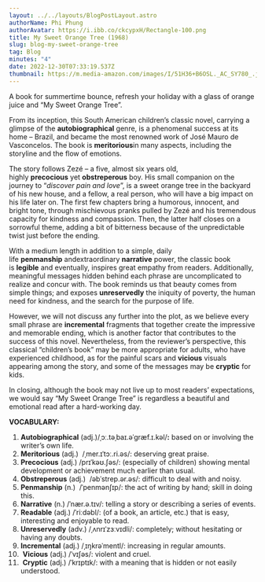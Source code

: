 ```yaml
---
layout: ../../layouts/BlogPostLayout.astro
authorName: Phi Phung
authorAvatar: https://i.ibb.co/ckcypxH/Rectangle-100.png
title: My Sweet Orange Tree (1968)
slug: blog-my-sweet-orange-tree
tag: Blog
minutes: "4"
date: 2022-12-30T07:33:19.537Z
thumbnail: https://m.media-amazon.com/images/I/51H36+B6OSL._AC_SY780_.jpg
---
```

A book for summertime bounce, refresh your holiday with a glass of orange juice and “My Sweet Orange Tree”.

From its inception, this South American children’s classic novel, carrying a glimpse of the **autobiographical** genre, is a phenomenal success at its home – Brazil, and became the most renowned work of José Mauro de Vasconcelos. The book is **meritorious**in many aspects, including the storyline and the flow of emotions.

The story follows Zezé – a five, almost six years old, highly **precocious** yet **obstreperous** boy. His small companion on the journey to “*discover pain and love*”, is a sweet orange tree in the backyard of his new house, and a fellow, a real person, who will have a big impact on his life later on. The first few chapters bring a humorous, innocent, and bright tone, through mischievous pranks pulled by Zezé and his tremendous capacity for kindness and compassion. Then, the latter half closes on a sorrowful theme, adding a bit of bitterness because of the unpredictable twist just before the ending.

With a medium length in addition to a simple, daily life **penmanship** andextraordinary **narrative** power, the classic book is **legible** and eventually, inspires great empathy from readers. Additionally, meaningful messages hidden behind each phrase are uncomplicated to realize and concur with. The book reminds us that beauty comes from simple things; and exposes **unreservedly** the iniquity of poverty, the human need for kindness, and the search for the purpose of life.

However, we will not discuss any further into the plot, as we believe every small phrase are **incremental** fragments that together create the impressive and memorable ending, which is another factor that contributes to the success of this novel. Nevertheless, from the reviewer’s perspective, this classical “children’s book” may be more appropriate for adults, who have experienced childhood, as for the painful scars and **vicious** visuals appearing among the story, and some of the messages may be **cryptic** for kids.

In closing, although the book may not live up to most readers’ expectations, we would say “My Sweet Orange Tree” is regardless a beautiful and emotional read after a hard-working day.

**VOCABULARY:**

1. **Autobiographical** (adj.)/ˌɔː.təˌbaɪ.əˈɡræf.ɪ.kəl/**:** based on or involving the writer’s own life.
2. **Meritorious** (adj.)  /ˌmer.ɪˈtɔː.ri.əs/: deserving great praise.
3. **Precocious** (adj.) /prɪˈkəʊ.ʃəs/: (especially of children) showing mental development or achievement much earlier than usual.
4. **Obstreperous** (adj.)  /əbˈstrep.ər.əs/: difficult to deal with and noisy.
5. **Penmanship** (n.)  /ˈpenmənʃɪp/: the act of writing by hand; skill in doing this.
6. **Narrative** (n.) /ˈnær.ə.tɪv/: telling a story or describing a series of events.
7. **Readable** (adj.) /ˈriːdəbl/: (of a book, an article, etc.) that is easy, interesting and enjoyable to read.
8. **Unreservedly** (adv.) /ˌʌnrɪˈzɜːvɪdli/: completely; without hesitating or having any doubts.
9. **Incremental** (adj.) /ˌɪŋkrəˈmentl/: increasing in regular amounts.
10.  **Vicious** (adj.) /ˈvɪʃəs/: violent and cruel.
11.  **Cryptic** (adj.) /ˈkrɪptɪk/: with a meaning that is hidden or not easily understood.